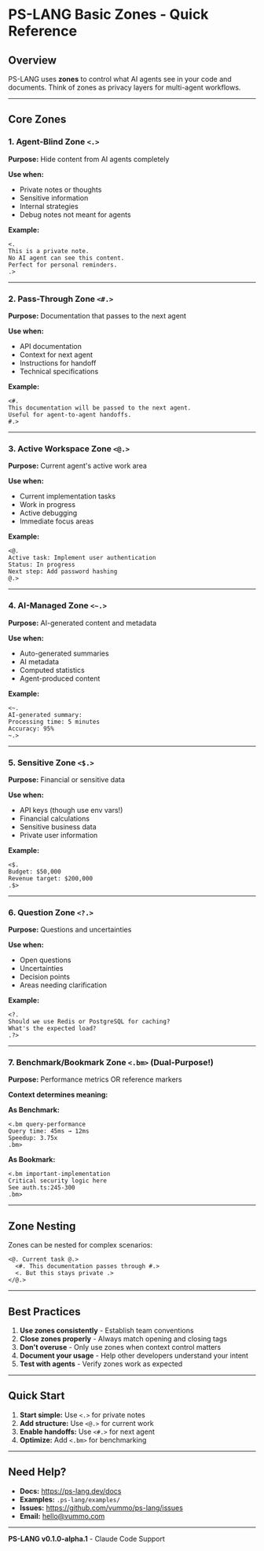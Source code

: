 # PS-LANG Basic Zones - Quick Reference

## Overview

PS-LANG uses **zones** to control what AI agents see in your code and documents. Think of zones as privacy layers for multi-agent workflows.

---

## Core Zones

### 1. Agent-Blind Zone `<.>`

**Purpose:** Hide content from AI agents completely

**Use when:**
- Private notes or thoughts
- Sensitive information
- Internal strategies
- Debug notes not meant for agents

**Example:**
```
<.
This is a private note.
No AI agent can see this content.
Perfect for personal reminders.
.>
```

---

### 2. Pass-Through Zone `<#.>`

**Purpose:** Documentation that passes to the next agent

**Use when:**
- API documentation
- Context for next agent
- Instructions for handoff
- Technical specifications

**Example:**
```
<#.
This documentation will be passed to the next agent.
Useful for agent-to-agent handoffs.
#.>
```

---

### 3. Active Workspace Zone `<@.>`

**Purpose:** Current agent's active work area

**Use when:**
- Current implementation tasks
- Work in progress
- Active debugging
- Immediate focus areas

**Example:**
```
<@.
Active task: Implement user authentication
Status: In progress
Next step: Add password hashing
@.>
```

---

### 4. AI-Managed Zone `<~.>`

**Purpose:** AI-generated content and metadata

**Use when:**
- Auto-generated summaries
- AI metadata
- Computed statistics
- Agent-produced content

**Example:**
```
<~.
AI-generated summary:
Processing time: 5 minutes
Accuracy: 95%
~.>
```

---

### 5. Sensitive Zone `<$.>`

**Purpose:** Financial or sensitive data

**Use when:**
- API keys (though use env vars!)
- Financial calculations
- Sensitive business data
- Private user information

**Example:**
```
<$.
Budget: $50,000
Revenue target: $200,000
.$>
```

---

### 6. Question Zone `<?.>`

**Purpose:** Questions and uncertainties

**Use when:**
- Open questions
- Uncertainties
- Decision points
- Areas needing clarification

**Example:**
```
<?.
Should we use Redis or PostgreSQL for caching?
What's the expected load?
.?>
```

---

### 7. Benchmark/Bookmark Zone `<.bm>` (Dual-Purpose!)

**Purpose:** Performance metrics OR reference markers

**Context determines meaning:**

**As Benchmark:**
```
<.bm query-performance
Query time: 45ms → 12ms
Speedup: 3.75x
.bm>
```

**As Bookmark:**
```
<.bm important-implementation
Critical security logic here
See auth.ts:245-300
.bm>
```

---

## Zone Nesting

Zones can be nested for complex scenarios:

```
<@. Current task @.>
  <#. This documentation passes through #.>
  <. But this stays private .>
</@.>
```

---

## Best Practices

1. **Use zones consistently** - Establish team conventions
2. **Close zones properly** - Always match opening and closing tags
3. **Don't overuse** - Only use zones when context control matters
4. **Document your usage** - Help other developers understand your intent
5. **Test with agents** - Verify zones work as expected

---

## Quick Start

1. **Start simple:** Use `<.>` for private notes
2. **Add structure:** Use `<@.>` for current work
3. **Enable handoffs:** Use `<#.>` for next agent
4. **Optimize:** Add `<.bm>` for benchmarking

---

## Need Help?

- **Docs:** https://ps-lang.dev/docs
- **Examples:** `.ps-lang/examples/`
- **Issues:** https://github.com/vummo/ps-lang/issues
- **Email:** hello@vummo.com

---

**PS-LANG v0.1.0-alpha.1** - Claude Code Support
